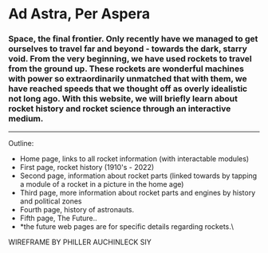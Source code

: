 # Ad Astra, Per Aspera

### Space, the final frontier. Only recently have we managed to get ourselves to travel far and beyond - towards the dark, starry void. From the very beginning, we have used rockets to travel from the ground up. These rockets are wonderful machines with power so extraordinarily unmatched that with them, we have reached speeds that we thought off as overly idealistic not long ago. With this website, we will briefly learn about rocket history and rocket science through an interactive medium.

---

Outline:
- Home page, links to all rocket information (with interactable modules)
- First page, rocket history (1910's - 2022)
- Second page, information about rocket parts (linked towards by tapping a module of a rocket in a picture in the home age)
- Third page, more information about rocket parts and engines by history and political zones
- Fourth page, history of astronauts.
- Fifth page, The Future..
- *the future web pages are for specific details regarding rockets.\

WIREFRAME BY PHILLER AUCHINLECK SIY
